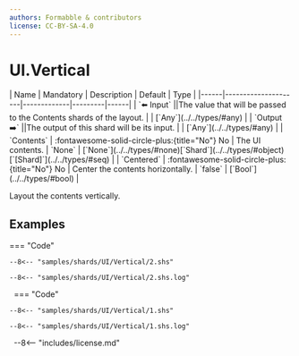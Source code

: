 ```yaml
---
authors: Formabble & contributors
license: CC-BY-SA-4.0
---
```



# UI.Vertical

<div class="sh-parameters" markdown="1">
| Name | Mandatory | Description | Default | Type |
|------|---------------------|-------------|---------|------|
| `⬅️ Input` ||The value that will be passed to the Contents shards of the layout. | | [`Any`](../../types/#any) |
| `Output ➡️` ||The output of this shard will be its input. | | [`Any`](../../types/#any) |
| `Contents` | :fontawesome-solid-circle-plus:{title="No"} No  | The UI contents. | `None` | [`None`](../../types/#none)[`Shard`](../../types/#object)[`[Shard]`](../../types/#seq) |
| `Centered` | :fontawesome-solid-circle-plus:{title="No"} No  | Center the contents horizontally. | `false` | [`Bool`](../../types/#bool) |

</div>

Layout the contents vertically.

## Examples

=== "Code"

  ```x86asm linenums="1"
  --8<-- "samples/shards/UI/Vertical/2.shs"
  ```

  ```
  --8<-- "samples/shards/UI/Vertical/2.shs.log"
  ```
&nbsp;
=== "Code"

  ```x86asm linenums="1"
  --8<-- "samples/shards/UI/Vertical/1.shs"
  ```

  ```
  --8<-- "samples/shards/UI/Vertical/1.shs.log"
  ```
&nbsp;
--8<-- "includes/license.md"

